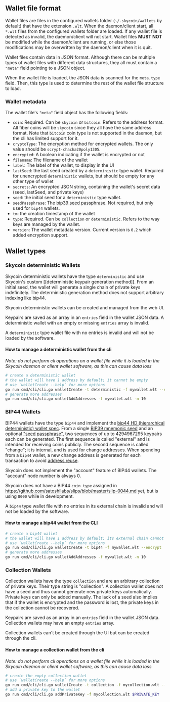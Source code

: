 ## Wallet file format

Wallet files are files in the configured wallets folder (`~/.skycoin/wallets` by default) that have the extension `.wlt`.  When the daemon/client start, all `*.wlt` files from the configured wallets folder are loaded. If any wallet file is detected as invalid, the daemon/client will not start.  Wallet files **MUST NOT** be modified while the daemon/client are running, or else those modifications may be overwritten by the daemon/client when it is quit.

Wallet files contain data in JSON format. Although there can be multiple types of wallet files with different data structures, they all must contain a `"meta"` field pointing to a JSON object.

When the wallet file is loaded, the JSON data is scanned for the `meta.type` field.  Then, this type is used to determine the rest of the wallet file structure to load.

### Wallet metadata 

The wallet file's `"meta"` field object has the following fields:

* `coin`: Required. Can be `skycoin` or `bitcoin`.  Refers to the address format.  All fiber coins will be `skycoin` since they all have the same address format.  Note that `bitcoin` coin type is not supported in the daemon, but the cli has limited support for it.
* `cryptoType`: The encryption method for encrypted wallets. The only value should be `scrypt-chacha20poly1305`.
* `encrypted`: A boolean indicating if the wallet is encrypted or not
* `filename`: The filename of the wallet
* `label`: The label of the wallet, to display in the UI
* `lastSeed`: the last seed created by a `deterministic` type wallet.  Required for unencrypted `deterministic` wallets, but should be empty for any other type of wallet
* `secrets`: An encrypted JSON string, containing the wallet's secret data (seed, lastSeed, and private keys)
* `seed`: the initial seed for a `deterministic` type wallet.
* `seedPassphrase`: The [bip39 seed passphrase](https://github.com/bitcoin/bips/blob/master/bip-0039.mediawiki#from-mnemonic-to-seed). Not required, but only used for `bip44` wallets.
* `tm`: the creation timestamp of the wallet
* `type`: Required. Can be `collection` or `deterministic`. Refers to the way keys are managed by the wallet.
* `version`: The wallet metadata version.  Current version is `0.2` which added encryption support.

## Wallet types

### Skycoin deterministic Wallets

Skycoin deterministic wallets have the type `deterministic` and use Skycoin's custom [[deterministic keypair generation method]].  From an initial seed, the wallet will generate a single chain of private keys indefinitely.  The deterministic generation method does not support arbitrary indexing like bip44.

Skycoin deterministic wallets can be created and managed from the web UI.

Keypairs are saved as an array in an `entries` field in the wallet JSON data. A deterministic wallet with an empty or missing `entries` array is invalid.

A `deterministic` type wallet file with no entries is invalid and will not be loaded by the software.

#### How to manage a deterministic wallet from the cli

*Note: do not perform cli operations on a wallet file while it is loaded in the Skycoin daemon or client wallet software, as this can cause data loss*

```sh
# create a deterministic wallet
# the wallet will have 1 address by default; it cannot be empty
# use `walletCreate --help` for more options
go run cmd/cli/cli.go walletCreate -t deterministic -f mywallet.wlt --encrypt
# generate more addresses
go run cmd/cli/cli.go walletAddAddresses -f mywallet.wlt -n 10
```

### BIP44 Wallets

BIP44 wallets have the type `bip44` and implement the [bip44 HD (hierarchical deterministic) wallet spec](https://github.com/bitcoin/bips/blob/master/bip-0044.mediawiki).  From a single [BIP39 mnemonic seed](https://github.com/bitcoin/bips/blob/master/bip-0039.mediawiki) and an optional ["seed passphrase"](https://github.com/bitcoin/bips/blob/master/bip-0039.mediawiki#from-mnemonic-to-seed), two sequences of up to 4294967295 keypairs each can be generated. The first sequence is called "external" and is intended for receiving coins publicly. The second sequence is called "change"; it is internal, and is used for change addresses. When spending from a `bip44` wallet, a new change address is generated for each transaction to avoid [address reuse](https://en.bitcoin.it/wiki/Address_reuse).

Skycoin does not implement the "account" feature of BIP44 wallets. The "account" node number is always 0.

Skycoin does not have a BIP44 `coin_type` assigned in https://github.com/satoshilabs/slips/blob/master/slip-0044.md yet, but is using `8000` while in development.

A `bip44` type wallet file with no entries in its external chain is invalid and will not be loaded by the software.

#### How to manage a bip44 wallet from the CLI

```sh
# create a bip44 wallet
# the wallet will have 1 address by default; its external chain cannot be empty
# use `walletCreate --help` for more options
go run cmd/cli/cli.go walletCreate -t bip44 -f mywallet.wlt --encrypt
# generate more addresses
go run cmd/cli/cli.go walletAddAddresses -f mywallet.wlt -n 10
```

### Collection Wallets

Collection wallets have the type `collection` and are an arbitrary collection of private keys. Their type string is "collection".  A collection wallet does not have a seed and thus cannot generate new private keys automatically. Private keys can only be added manually. The lack of a seed also implies that if the wallet is encrypted and the password is lost, the private keys in the collection cannot be recovered.

Keypairs are saved as an array in an `entries` field in the wallet JSON data. Collection wallets may have an empty `entries` array.

Collection wallets can't be created through the UI but can be created through the cli.

#### How to manage a collection wallet from the cli

*Note: do not perform cli operations on a wallet file while it is loaded in the Skycoin daemon or client wallet software, as this can cause data loss*

```sh
# create the empty collection wallet
# use `walletCreate --help` for more options
go run cmd/cli/cli.go walletCreate -t collection -f mycollection.wlt --encrypt
# add a private key to the wallet
go run cmd/cli/cli.go addPrivateKey -f mycollection.wlt $PRIVATE_KEY
```
